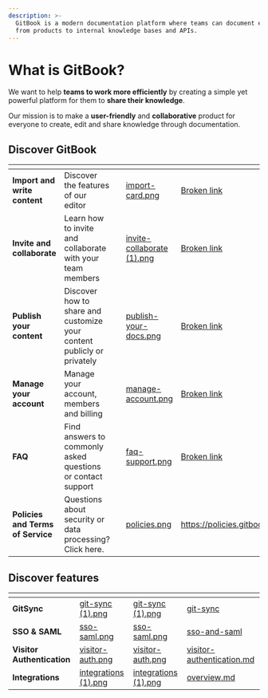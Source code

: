 ```yaml
---
description: >-
  GitBook is a modern documentation platform where teams can document everything
  from products to internal knowledge bases and APIs.
---
```


# What is GitBook?

We want to help **teams to work more efficiently** by creating a simple yet powerful platform for them to **share their knowledge**.

Our mission is to make a **user-friendly** and **collaborative** product for everyone to create, edit and share knowledge through documentation.

## Discover GitBook&#x20;

<table data-view="cards"><thead><tr><th></th><th></th><th data-type="content-ref"></th><th data-hidden data-card-cover data-type="files"></th><th data-hidden data-card-target data-type="content-ref"></th></tr></thead><tbody><tr><td><strong>Import and write content</strong></td><td>Discover the features of our editor </td><td></td><td><a href=".gitbook/assets/import-card.png">import-card.png</a></td><td><a href="broken-reference">Broken link</a></td></tr><tr><td><strong>Invite and collaborate</strong></td><td>Learn how to invite and collaborate with your team members </td><td></td><td><a href=".gitbook/assets/invite-collaborate (1).png">invite-collaborate (1).png</a></td><td><a href="broken-reference">Broken link</a></td></tr><tr><td><strong>Publish your content</strong></td><td>Discover how to share and customize your content publicly or privately</td><td></td><td><a href=".gitbook/assets/publish-your-docs.png">publish-your-docs.png</a></td><td><a href="broken-reference">Broken link</a></td></tr><tr><td><strong>Manage your account</strong> </td><td>Manage your account, members and billing</td><td></td><td><a href=".gitbook/assets/manage-account.png">manage-account.png</a></td><td><a href="broken-reference">Broken link</a></td></tr><tr><td><strong>FAQ</strong></td><td>Find answers to commonly asked questions or contact support</td><td></td><td><a href=".gitbook/assets/faq-support.png">faq-support.png</a></td><td><a href="broken-reference">Broken link</a></td></tr><tr><td><strong>Policies and Terms of Service</strong> </td><td>Questions about security or data processing? Click here.</td><td></td><td><a href=".gitbook/assets/policies.png">policies.png</a></td><td><a href="https://policies.gitbook.com/">https://policies.gitbook.com/</a></td></tr></tbody></table>

## Discover features&#x20;

<table data-card-size="large" data-view="cards"><thead><tr><th></th><th data-hidden data-type="files"></th><th data-hidden data-card-cover data-type="files"></th><th data-hidden data-card-target data-type="content-ref"></th></tr></thead><tbody><tr><td><strong>GitSync</strong></td><td><a href=".gitbook/assets/git-sync (1).png">git-sync (1).png</a></td><td><a href=".gitbook/assets/git-sync (1).png">git-sync (1).png</a></td><td><a href="integrations/git-sync/">git-sync</a></td></tr><tr><td><strong>SSO &#x26; SAML</strong></td><td><a href=".gitbook/assets/sso-saml.png">sso-saml.png</a></td><td><a href=".gitbook/assets/sso-saml.png">sso-saml.png</a></td><td><a href="product-tour/sso-and-saml/">sso-and-saml</a></td></tr><tr><td><strong>Visitor Authentication</strong></td><td><a href=".gitbook/assets/visitor-auth.png">visitor-auth.png</a></td><td><a href=".gitbook/assets/visitor-auth.png">visitor-auth.png</a></td><td><a href="publishing/visitor-authentication.md">visitor-authentication.md</a></td></tr><tr><td><strong>Integrations</strong></td><td><a href=".gitbook/assets/integrations (1).png">integrations (1).png</a></td><td><a href=".gitbook/assets/integrations (1).png">integrations (1).png</a></td><td><a href="integrations/overview.md">overview.md</a></td></tr></tbody></table>

